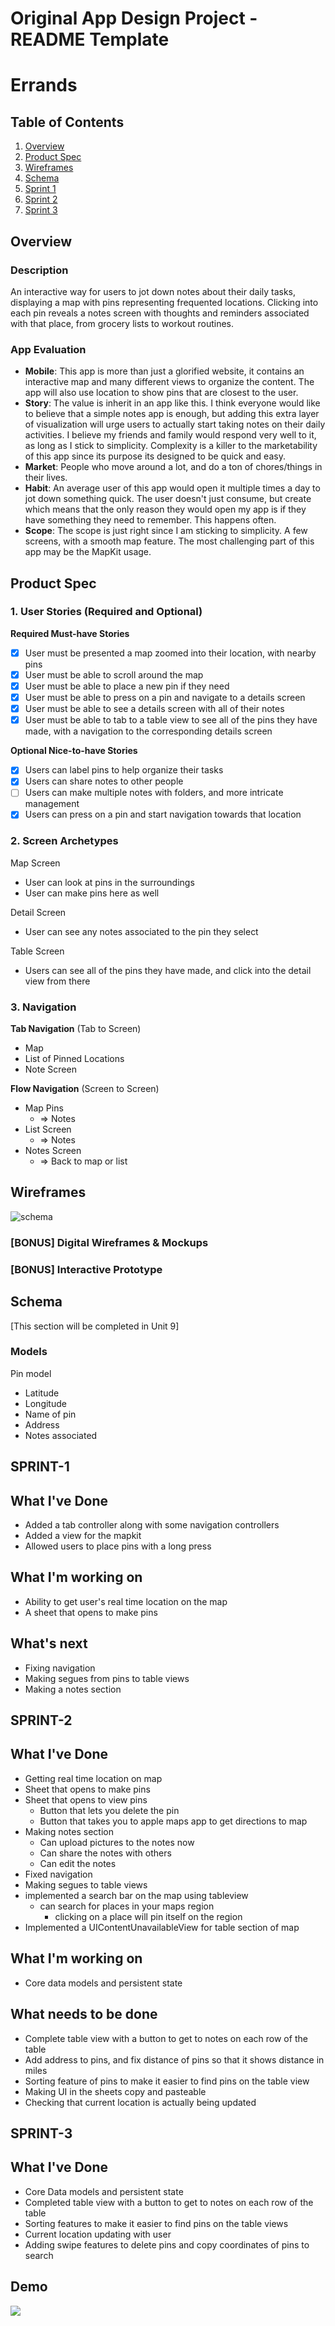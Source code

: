 Original App Design Project - README Template
===

# Errands 


## Table of Contents

1. [Overview](#Overview)
2. [Product Spec](#Product-Spec)
3. [Wireframes](#Wireframes)
4. [Schema](#Schema)
5. [Sprint 1](#SPRINT-1)
6. [Sprint 2](#SPRINT-2)
7. [Sprint 3](#SPRINT-3)

## Overview
### Description
An interactive way for users to jot down notes about their daily tasks, displaying a map with pins representing frequented locations. Clicking into each pin reveals a notes screen with thoughts and reminders associated with that place, from grocery lists to workout routines.

### App Evaluation
- **Mobile**: This app is more than just a glorified website, it contains an interactive map and many different views to organize the content. The app will also use location to show pins that are closest to the user.
- **Story**: The value is inherit in an app like this. I think everyone would like to believe that a simple notes app is enough, but adding this extra layer of visualization will urge users to actually start taking notes on their daily activities. I believe my friends and family would respond very well to it, as long as I stick to simplicity. Complexity is a killer to the marketability of this app since its purpose its designed to be quick and easy.
- **Market**: People who move around a lot, and do a ton of chores/things in their lives.
- **Habit**: An average user of this app would open it multiple times a day to jot down something quick. The user doesn't just consume, but create which means that the only reason they would open my app is if they have something they need to remember. This happens often.
- **Scope**: The scope is just right since I am sticking to simplicity. A few screens, with a smooth map feature. The most challenging part of this app may be the MapKit usage.

## Product Spec

### 1. User Stories (Required and Optional)

**Required Must-have Stories**

- [X]  User must be presented a map zoomed into their location, with nearby pins
- [X]  User must be able to scroll around the map
- [X]  User must be able to place a new pin if they need
- [X]  User must be able to press on a pin and navigate to a details screen
- [X]  User must be able to see a details screen with all of their notes
- [X]  User must be able to tab to a table view to see all of the pins they have made, with a navigation to the corresponding details screen

**Optional Nice-to-have Stories**

- [X]  Users can label pins to help organize their tasks
- [X]  Users can share notes to other people
- [ ]  Users can make multiple notes with folders, and more intricate management
- [X]  Users can press on a pin and start navigation towards that location

### 2. Screen Archetypes

Map Screen
* User can look at pins in the surroundings
* User can make pins here as well

Detail Screen
* User can see any notes associated to the pin they select

Table Screen
* Users can see all of the pins they have made, and click into the detail view from there 

### 3. Navigation

**Tab Navigation** (Tab to Screen)

* Map
* List of Pinned Locations
* Note Screen

**Flow Navigation** (Screen to Screen)

- Map Pins
    * => Notes
- List Screen
    * => Notes
- Notes Screen
    * => Back to map or list

## Wireframes

![schema](https://github.com/abgbro/Errands/assets/156050659/3a3ccfad-54a9-4c9a-a82a-98e26de1e89a)

### [BONUS] Digital Wireframes & Mockups

### [BONUS] Interactive Prototype

## Schema 

[This section will be completed in Unit 9]

### Models

Pin model
- Latitude
- Longitude
- Name of pin
- Address
- Notes associated

## SPRINT-1
## What I've Done
- Added a tab controller along with some navigation controllers
- Added a view for the mapkit
- Allowed users to place pins with a long press
## What I'm working on
- Ability to get user's real time location on the map
- A sheet that opens to make pins
## What's next
- Fixing navigation
- Making segues from pins to table views
- Making a notes section

## SPRINT-2
## What I've Done
- Getting real time location on map
- Sheet that opens to make pins
- Sheet that opens to view pins
   - Button that lets you delete the pin
   - Button that takes you to apple maps app to get directions to map
- Making notes section
   - Can upload pictures to the notes now
   - Can share the notes with others
   - Can edit the notes
- Fixed navigation
- Making segues to table views
- implemented a search bar on the map using tableview
   - can search for places in your maps region
        - clicking on a place will pin itself on the region
- Implemented a UIContentUnavailableView for table section of map

## What I'm working on
- Core data models and persistent state

## What needs to be done
- Complete table view with a button to get to notes on each row of the table
- Add address to pins, and fix distance of pins so that it shows distance in miles
- Sorting feature of pins to make it easier to find pins on the table view
- Making UI in the sheets copy and pasteable
- Checking that current location is actually being updated

## SPRINT-3
## What I've Done
- Core Data models and persistent state
- Completed table view with a button to get to notes on each row of the table
- Sorting features to make it easier to find pins on the table views
- Current location updating with user
- Adding swipe features to delete pins and copy coordinates of pins to search

## Demo
<div>
    <a href="https://www.loom.com/share/82b6f4234114454dbb897f1659913edb">
    </a>
    <a href="https://www.loom.com/share/82b6f4234114454dbb897f1659913edb">
      <img style="max-width:300px;" src="https://cdn.loom.com/sessions/thumbnails/82b6f4234114454dbb897f1659913edb-with-play.gif">
    </a>
  </div>
